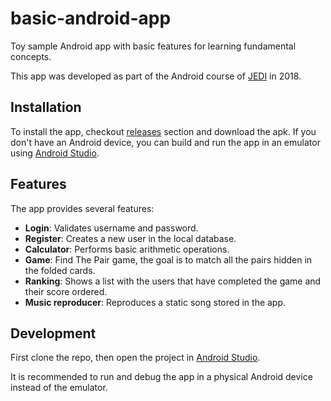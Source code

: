 # basic-android-app
Toy sample Android app with basic features for learning fundamental concepts.

This app was developed as part of the Android course of [JEDI](https://android.jediupc.com/) in 2018.

## Installation
To install the app, checkout [releases](https://github.com/davidmingueza98/basic-android-app/releases) section and download the apk. If you don't have an Android device, you can build and run
the app in an emulator using [Android Studio](https://developer.android.com/studio).

## Features
The app provides several features:
- **Login**: Validates username and password.
- **Register**: Creates a new user in the local database.
- **Calculator**: Performs basic arithmetic operations.
- **Game**: Find The Pair game, the goal is to match all the pairs hidden in the folded cards.
- **Ranking**: Shows a list with the users that have completed the game and their score ordered.
- **Music reproducer**: Reproduces a static song stored in the app.

## Development
First clone the repo, then open the project in [Android Studio](https://developer.android.com/studio).

It is recommended to run and debug the app in a physical Android device instead of the emulator.
